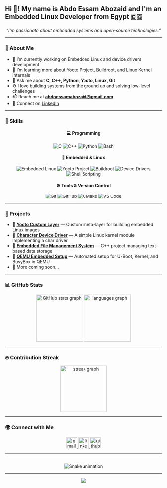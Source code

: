 <h2 align="left">Hi 👋! My name is Abdo Essam Abozaid and I'm an Embedded Linux Developer from Egypt 🇪🇬</h2>

###

<p align="center">
  <i>“I’m passionate about embedded systems and open-source technologies.”</i>
</p>

---

### 🧠 About Me
- 🔭 I’m currently working on Embedded Linux and device drivers development  
- 🌱 I’m learning more about Yocto Project, Buildroot, and Linux Kernel internals  
- 💬 Ask me about **C, C++, Python, Yocto, Linux, Git**  
- ⚙️ I love building systems from the ground up and solving low-level challenges  
- 📫 Reach me at **abdoessamabozaid@gmail.com**  
- 💼 Connect on [LinkedIn](https://www.linkedin.com/in/abdo-essam-abozaid-441ab4244)  

---

### 🧩 Skills
<div align="center">
  
  #### 💻 Programming
  ![C](https://img.shields.io/badge/-C-00599C?logo=c&logoColor=white&style=for-the-badge)
  ![C++](https://img.shields.io/badge/-C++-00599C?logo=cplusplus&logoColor=white&style=for-the-badge)
  ![Python](https://img.shields.io/badge/-Python-3776AB?logo=python&logoColor=white&style=for-the-badge)
  ![Bash](https://img.shields.io/badge/-Bash-4EAA25?logo=gnubash&logoColor=white&style=for-the-badge)

  #### 🧱 Embedded & Linux
  ![Embedded Linux](https://img.shields.io/badge/-Embedded%20Linux-333333?logo=linux&logoColor=white&style=for-the-badge)
  ![Yocto Project](https://img.shields.io/badge/-Yocto%20Project-0298C3?logo=yocto&logoColor=white&style=for-the-badge)
  ![Buildroot](https://img.shields.io/badge/-Buildroot-333333?style=for-the-badge)
  ![Device Drivers](https://img.shields.io/badge/-Device%20Drivers-00599C?style=for-the-badge)
  ![Shell Scripting](https://img.shields.io/badge/-Shell%20Scripting-121011?style=for-the-badge)

  #### ⚙️ Tools & Version Control
  ![Git](https://img.shields.io/badge/-Git-F05032?logo=git&logoColor=white&style=for-the-badge)
  ![GitHub](https://img.shields.io/badge/-GitHub-181717?logo=github&logoColor=white&style=for-the-badge)
  ![CMake](https://img.shields.io/badge/-CMake-064F8C?logo=cmake&logoColor=white&style=for-the-badge)
  ![VS Code](https://img.shields.io/badge/-VS%20Code-007ACC?logo=visualstudiocode&logoColor=white&style=for-the-badge)

</div>

---

### 🚀 Projects
<div align="left">

- 🔹 [**Yocto Custom Layer**](https://github.com/AbdoRobusta) — Custom meta-layer for building embedded Linux images  
- 🔹 [**Character Device Driver**](https://github.com/AbdoRobusta) — A simple Linux kernel module implementing a char driver  
- 🔹 [**Embedded File Management System**](https://github.com/AbdoRobusta) — C++ project managing text-based data storage  
- 🔹 [**QEMU Embedded Setup**](https://github.com/AbdoRobusta) — Automated setup for U-Boot, Kernel, and BusyBox in QEMU  
- 🔹 More coming soon...

</div>

---

### 📊 GitHub Stats
<div align="center">
  <img src="https://github-readme-stats.vercel.app/api?username=AbdoRobusta&show_icons=true&theme=dark&count_private=true&include_all_commits=true&hide_border=false" height="150" alt="GitHub stats graph"  />
  <img src="https://github-readme-stats.vercel.app/api/top-langs?username=AbdoRobusta&layout=compact&langs_count=6&theme=dark&hide_border=false" height="150" alt="languages graph"  />
</div>

---

### 🔥 Contribution Streak
<div align="center">
  <img src="https://github-readme-streak-stats.herokuapp.com/?user=AbdoRobusta&theme=dark&hide_border=false" height="150" alt="streak graph"  />
</div>

---

### 🌍 Connect with Me
<div align="center">
  <a href="mailto:abdoessamabozaid@gmail.com" target="_blank">
    <img src="https://img.shields.io/static/v1?message=Gmail&logo=gmail&label=&color=D14836&logoColor=white&style=for-the-badge" height="35" alt="gmail logo" />
  </a>
  <a href="https://www.linkedin.com/in/abdo-essam-abozaid-441ab4244" target="_blank">
    <img src="https://img.shields.io/static/v1?message=LinkedIn&logo=linkedin&label=&color=0077B5&logoColor=white&style=for-the-badge" height="35" alt="linkedin logo" />
  </a>
  <a href="https://github.com/AbdoRobusta" target="_blank">
    <img src="https://img.shields.io/static/v1?message=GitHub&logo=github&label=&color=181717&logoColor=white&style=for-the-badge" height="35" alt="github logo" />
  </a>
</div>

---

<br clear="both">

<div align="center">
  <img src="https://raw.githubusercontent.com/AbdoRobusta/AbdoRobusta/output/snake.svg" alt="Snake animation" />
</div>

---

<p align="center">
  <img src="https://capsule-render.vercel.app/api?type=waving&color=0:000000,100:333333&height=120&section=footer" />
</p>
